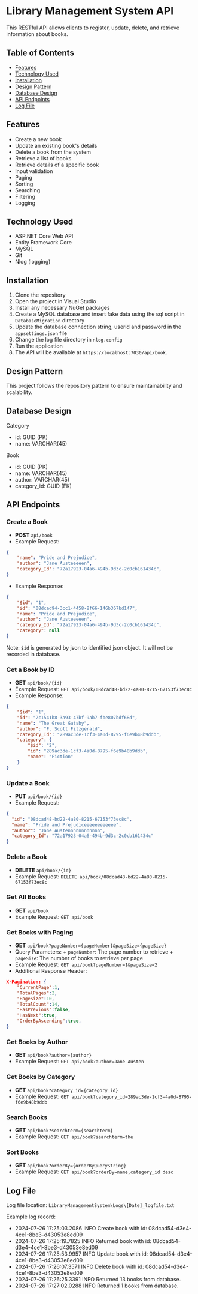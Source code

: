 # Library Management System API
This RESTful API allows clients to register, update, delete, and retrieve information about books.

## Table of Contents
- [Features](#features)
- [Technology Used](#technology-used)
- [Installation](#installation)
- [Design Pattern](#design-pattern)
- [Database Design](#database-design)
- [API Endpoints](#api-endpoints)
- [Log File](#log-file)

## Features
- Create a new book
- Update an existing book's details
- Delete a book from the system
- Retrieve a list of books
- Retrieve details of a specific book
- Input validation
- Paging
- Sorting
- Searching
- Filtering
- Logging

## Technology Used
- ASP.NET Core Web API
- Entity Framework Core
- MySQL 
- Git
- Nlog (logging)

## Installation
1. Clone the repository
2. Open the project in Visual Studio
3. Install any necessary NuGet packages
4. Create a MySQL database and insert fake data using the sql script in `DatabaseMigration` directory
5. Update the database connection string, userid and password in the `appsettings.json` file
6. Change the log file directory in `nlog.config`
7. Run the application
8. The API will be available at `https://localhost:7030/api/book`.

## Design Pattern
This project follows the repository pattern to ensure maintainability and scalability.

## Database Design
Category
- id: GUID (PK)
- name: VARCHAR(45)


Book
- id: GUID (PK)
- name: VARCHAR(45)
- author: VARCHAR(45)
- category_id: GUID (FK)

## API Endpoints

### Create a Book

* **POST** `api/book`
* Example Request: 
```json
{
    "name": "Pride and Prejudice",
    "author": "Jane Austeeeeen",
    "category_Id": "72a17923-04a6-494b-9d3c-2c0cb161434c",
}
``` 
* Example Response:
```json
{
    "$id": "1",
    "id": "08dcad94-3cc1-4458-8f66-146b367bd147",
    "name": "Pride and Prejudice",
    "author": "Jane Austeeeeen",
    "category_Id": "72a17923-04a6-494b-9d3c-2c0cb161434c",
    "category": null
}
```

Note: `$id` is generated by json to identified json object. It will not be recorded in database.

### Get a Book by ID

* **GET** `api/book/{id}`
* Example Request: `GET api/book/08dcad48-bd22-4a80-8215-67153f73ec8c`
* Example Response: 
```json
{
    "$id": "1",
    "id": "2c1541b8-3a93-47bf-9ab7-fbe807bdf68d",
    "name": "The Great Gatsby",
    "author": "F. Scott Fitzgerald",
    "category_Id": "289ac3de-1cf3-4a0d-8795-f6e9b48b9ddb",
    "category": {
        "$id": "2",
        "id": "289ac3de-1cf3-4a0d-8795-f6e9b48b9ddb",
        "name": "Fiction"
    }
}
``` 

### Update a Book

* **PUT** `api/book/{id}`
* Example Request:
```json
{
  "id": "08dcad48-bd22-4a80-8215-67153f73ec8c",
  "name": "Pride and Prejudiceeeeeeeeeeee",
  "author": "Jane Austennnnnnnnnnnn",
  "category_Id": "72a17923-04a6-494b-9d3c-2c0cb161434c"
}
``` 

### Delete a Book

* **DELETE** `api/book/{id}`
* Example Request: `DELETE api/book/08dcad48-bd22-4a80-8215-67153f73ec8c`

### Get All Books

* **GET** `api/book`
* Example Request: `GET api/book`

### Get Books with Paging

* **GET** `api/book?pageNumber={pageNumber}&pageSize={pageSize}`
* Query Parameters:
        + `pageNumber`: The page number to retrieve
        + `pageSize`: The number of books to retrieve per page
* Example Request: `GET api/book?pageNumber=1&pageSize=2`
* Additional Response Header: 
```json
X-Pagination: {
    "CurrentPage":1,
    "TotalPages":2,
    "PageSize":10,
    "TotalCount":14,
    "HasPrevious":false,
    "HasNext":true,
    "OrderByAscending":true,
}
```

### Get Books by Author

* **GET** `api/book?author={author}`
* Example Request: `GET api/book?author=Jane Austen`

### Get Books by Category

* **GET** `api/book?category_id={category_id}`
* Example Request: `GET api/book?category_id=289ac3de-1cf3-4a0d-8795-f6e9b48b9ddb`

### Search Books

* **GET** `api/book?searchterm={searchterm}`
* Example Request: `GET api/book?searchterm=the`

### Sort Books

* **GET** `api/book?orderBy={orderByQueryString}`
* Example Request: `GET api/book?orderBy=name,category_id desc`

## Log File
Log file location: `LibraryManagementSystem\Logs\[Date]_logfile.txt`


Example log record:
* 2024-07-26 17:25:03.2086 INFO Create book with id: 08dcad54-d3e4-4ce1-8be3-d43053e8ed09
* 2024-07-26 17:25:19.7825 INFO Returned book with id: 08dcad54-d3e4-4ce1-8be3-d43053e8ed09
* 2024-07-26 17:25:53.9957 INFO Update book with id: 08dcad54-d3e4-4ce1-8be3-d43053e8ed09
* 2024-07-26 17:26:07.3571 INFO Delete book with id: 08dcad54-d3e4-4ce1-8be3-d43053e8ed09
* 2024-07-26 17:26:25.3391 INFO Returned 13 books from database.
* 2024-07-26 17:27:02.0288 INFO Returned 1 books from database.

